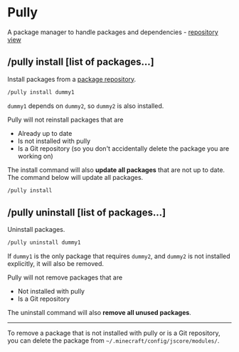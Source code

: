 # Pully

A package manager to handle packages and dependencies - [repository view](https://github.com/FabricCore/jscore-openrepo/tree/master/packages/pully#pully)

## /pully install [list of packages...]

Install packages from a [package repository](https://github.com/FabricCore/jscore-openrepo).

```sh
/pully install dummy1
```

`dummy1` depends on `dummy2`, so `dummy2` is also installed.

Pully will not reinstall packages that are

- Already up to date
- Is not installed with pully
- Is a Git repository (so you don't accidentally delete the package you are working on)

The install command will also **update all packages** that are not up to date. The command below will update all packages.

```sh
/pully install
```

## /pully uninstall [list of packages...]

Uninstall packages.

```sh
/pully uninstall dummy1
```

If `dummy1` is the only package that requires `dummy2`, and `dummy2` is not installed explicitly, it will also be removed.

Pully will not remove packages that are

- Not installed with pully
- Is a Git repository

The uninstall command will also **remove all unused packages**.

---

To remove a package that is not installed with pully or is a Git repository, you can delete the package from `~/.minecraft/config/jscore/modules/`.
